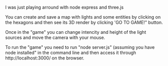 I was just playing arround with node express and three.js

You can create and save a map with lights and some entities by clicking on the hexagons
and then see its 3D render by clicking 'GO TO GAME!" button.

Once in the "game" you can change intencity and height of the light sources and move the camera
with your mouse.

To run the "game" you need to run "node server.js" (assuming you have node installed" in the command line
and then access it through http://localhost:3000/ on the browser.